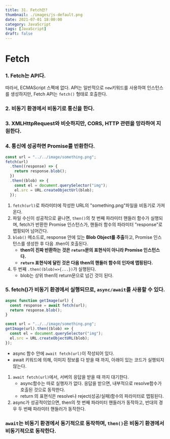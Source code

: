 ```yaml
---
title: 31. Fetch란?
thumbnail: ./images/js-default.png
date: 2021-07-01 18:00:00
category: JavaScript
tags: [JavaScript]
draft: false
---
```


# Fetch

### 1. Fetch는 API다.

따라서, ECMAScript 스펙에 없다. API는 일반적으로 `new`키워드를 사용하여 인스턴스를 생성하지만, Fetch API는 `fetch()` 형태로 호출한다.

### 2. **비동기 환경**에서 **비동기로 통신**을 한다.

### 3. XMLHttpRequest와 비슷하지만, CORS, HTTP 관련을 망라하여 지원한다.

### 4. 통신에 성공하면 **Promise를 반환**한다.

```javascript
const url = "../../image/something.png";
fetch(url)
  .then((response) => {
    return response.blob();
  })
  .then((blob) => {
    const el = document.querySelector("img");
    el.src = URL.createObjectUrl(blob);
  });
```

1. `fetch(url)`로 파라미터에 작성한 URL의 "something.png"파일을 비동기로 가져온다.
2. 파일 수신이 성공적으로 끝나면, `then()`의 첫 번째 파라미터 핸들러 함수가 실행되며, fetch가 반환한 Promise 인스턴스가, 핸들러 함수의 파라미터 "response"로 맵핑되어 넘어간다.
3. `blob()` 메소드로, response 안에 있는 **Blob Object를 추출**하고, Promise 인스턴스를 생성한 후 다음 .then이 호출된다.
   - **then이 진짜 반환하는 것은 `return`문의 표현식이 아니라 Promise 인스턴스다.**
   - **`return` 표현식에 달린 것은 다음 then의 핸들러 함수의 인자에 맵핑된다.**
4. 두 번째 `.then((blob)=>{...})`가 실행된다.
   - blob는 상위 then의 return문으로 넘긴 것이 된다.

### 5. fetch()가 비동기 환경에서 실행되므로, `async/await`를 사용할 수 있다.

```javascript
async function getImage(url) {
  const response = await fetch(url);
  return response.blob();
}

const url = "../../image/something.png";
getImage(url).then((blob) => {
  const el = document.querySelector("img");
  el.src = URL.createObjectURL(blob);
});
```

- async 함수 안에 `await fetch(url)`이 작성되어 있다.
- await 키워드에 의해, 이미지 정보를 다 받을 때 까지, 아래이 있는 코드가 실행되지 않는다.

1. `await fetch(url)`에서, 서버의 응답을 받을 때 까지 대기한다.
   - async함수는 따로 실행자가 없다. 응답을 받으면, 내부적으로 resolve함수가 호출된 것으로 동작한다.
   - return 의 표현식은 resolve나 reject(성공/실패)함수의 파라미터로 맵핑된다.
2. async가 성공적이었으면, then의 첫 번째 파라미터 핸들러가 동작하고, 반대의 경우 두 번째 파라미터 핸들러가 동작한다.

### `await`는 비동기 환경에서 동기적으로 동작하며, `then()`은 비동기 환경에서 비동기적으로 동작한다.
